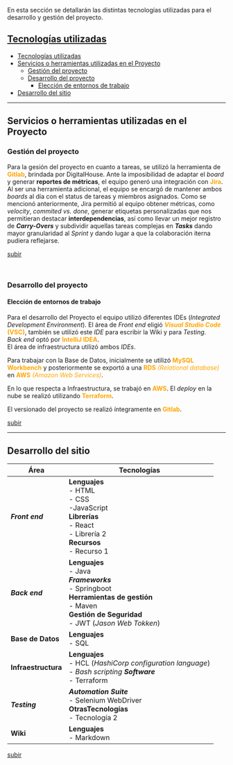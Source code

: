 En esta sección se detallarán las distintas tecnologías utilizadas para el desarrollo y gestión del proyecto.

## [Tecnologías utilizadas](#tecnologías-utilizadas)

- [Tecnologías utilizadas](#tecnologías-utilizadas)
- [Servicios o herramientas utilizadas en el Proyecto](#servicios-o-herramientas-utilizadas-en-el-proyecto)
  - [Gestión del proyecto](#gestión-del-proyecto)
  - [Desarrollo del proyecto](#desarrollo-del-proyecto)
    - [Elección de entornos de trabajo](#elección-de-entornos-de-trabajo)
- [Desarrollo del sitio](#desarrollo-del-sitio)



----------
## Servicios o herramientas utilizadas en el Proyecto
### Gestión del proyecto
Para la gesión del proyecto en cuanto a tareas, se utilizó la herramienta de <span style="color:orange">**Gitlab**</span>, brindada por DigitalHouse. Ante la imposibilidad de adaptar el *board* y generar **reportes de métricas**, el equipo generó una integración con <span style="color:orange">**Jira**</span>. Al ser una herramienta adicional, el equipo se encargó de mantener ambos *boards* al día con el status de tareas y miembros asignados.
Como se mencionó anteriormente, Jira permitió al equipo obtener métricas, como *velocity*, *commited vs. done*, generar etiquetas personalizadas que nos permitieran destacar **interdependencias**, así como llevar un mejor registro de ***Carry-Overs*** y subdividir aquellas tareas complejas en ***Tasks*** dando mayor granularidad al *Sprint* y dando lugar a que la colaboración iterna pudiera reflejarse.


[subir](#tecnologías-utilizadas)

<br>

### Desarrollo del proyecto
#### Elección de entornos de trabajo

Para el desarrollo del Proyecto el equipo utilizó diferentes IDEs (*Integrated Development Environment*). 
El área de *Front end* eligió 
<span style="color:orange">***Visual Studio Code* (VSC)**</span>, también se utilizó este *IDE* para escribir la Wiki y para *Testing*.
 <br>*Back end* optó por <span style="color:orange">**IntelliJ IDEA**</span>.
<br> El área de infraestructura utilizó ambos *IDEs*.


Para trabajar con la Base de Datos, inicialmente se utilizó <span style="color:orange">**MySQL Workbench**</span> y posteriormente se exportó a una <span style="color:orange">**RDS** *(Relational database)*</span> en <span style="color:orange">**AWS** *(Amazon Web Services)*</span>.

En lo que respecta a Infraestructura, se trabajó en <span style="color:orange">**AWS**</span>. El *deploy* en la nube se realizó utilizando <span style="color:orange">**Terraform**</span>.

El versionado del proyecto se realizó íntegramente en <span style="color:orange">**Gitlab**</span>.

[subir](#tecnologías-utilizadas)

----

## Desarrollo del sitio


| Área | Tecnologías |
| ------- | ---------- |
| ***Front end*** | **Lenguajes** <br>- HTML <br>- CSS <br>-JavaScript  <br> **Librerías** <br>- React <br>- Librería 2 <br> **Recursos** <br>- Recurso 1 |
| ***Back end*** |**Lenguajes** <br>- Java <br> ***Frameworks*** <br>- Springboot <br>**Herramientas de gestión** <br>- Maven <br>**Gestión de Seguridad** <br>- JWT (*Jason Web Tokken*) |
| **Base de Datos** | **Lenguajes** <br>- SQL |
| **Infraestructura** | **Lenguajes** <br>- HCL (*HashiCorp configuration language*) <br>- *Bash scripting*  ***Software*** <br>- Terraform |
| ***Testing*** |***Automation Suite*** <br>- Selenium WebDriver <br>**OtrasTecnologías** <br>- Tecnología 2 |
| **Wiki** | **Lenguajes** <br>- Markdown | 


[subir](#tecnologías-utilizadas)
